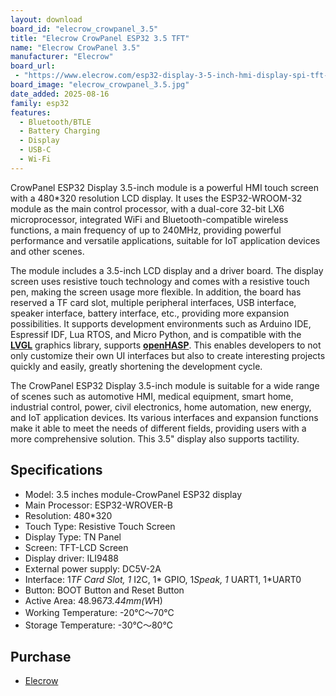 ```yaml
---
layout: download
board_id: "elecrow_crowpanel_3.5"
title: "Elecrow CrowPanel ESP32 3.5 TFT"
name: "Elecrow CrowPanel 3.5"
manufacturer: "Elecrow"
board_url:
 - "https://www.elecrow.com/esp32-display-3-5-inch-hmi-display-spi-tft-lcd-touch-screen.html"
board_image: "elecrow_crowpanel_3.5.jpg"
date_added: 2025-08-16
family: esp32
features:
  - Bluetooth/BTLE
  - Battery Charging
  - Display
  - USB-C
  - Wi-Fi
---
```


CrowPanel ESP32 Display 3.5-inch module is a powerful HMI touch screen with a 480*320 resolution LCD display. It uses the ESP32-WROOM-32 module as the main control processor, with a dual-core 32-bit LX6 microprocessor, integrated WiFi and Bluetooth-compatible wireless functions, a main frequency of up to 240MHz, providing powerful performance and versatile applications, suitable for IoT application devices and other scenes.

The module includes a 3.5-inch LCD display and a driver board. The display screen uses resistive touch technology and comes with a resistive touch pen, making the screen usage more flexible. In addition, the board has reserved a TF card slot, multiple peripheral interfaces, USB interface, speaker interface, battery interface, etc., providing more expansion possibilities.  It supports development environments such as Arduino IDE, Espressif IDF, Lua RTOS, and Micro Python, and is compatible with the **[LVGL](https://lvgl.io/)** graphics library, supports **[openHASP](https://www.openhasp.com/0.7.0/hardware/elecrow/crowpanel-hmi-spi/)**. This enables developers to not only customize their own UI interfaces but also to create interesting projects quickly and easily, greatly shortening the development cycle.

The CrowPanel ESP32 Display 3.5-inch module is suitable for a wide range of scenes such as automotive HMI, medical equipment, smart home, industrial control, power, civil electronics, home automation, new energy, and IoT application devices. Its various interfaces and expansion functions make it able to meet the needs of different fields, providing users with a more comprehensive solution. This 3.5" display also supports tactility.

## Specifications
- Model: 3.5 inches module-CrowPanel ESP32 display
- Main Processor: ESP32-WROVER-B
- Resolution: 480*320
- Touch Type: Resistive Touch Screen
- Display Type: TN Panel
- Screen: TFT-LCD Screen
- Display driver: ILI9488
- External power supply: DC5V-2A
- Interface: 1*TF Card Slot, 1* I2C, 1* GPIO, 1*Speak, 1* UART1, 1*UART0
- Button: BOOT Button and Reset Button
- Active Area: 48.96*73.44mm(W*H)
- Working Temperature: -20℃～70℃
- Storage Temperature: -30℃～80℃

## Purchase

* [Elecrow](https://www.elecrow.com/esp32-display-3-5-inch-hmi-display-spi-tft-lcd-touch-screen.html)
